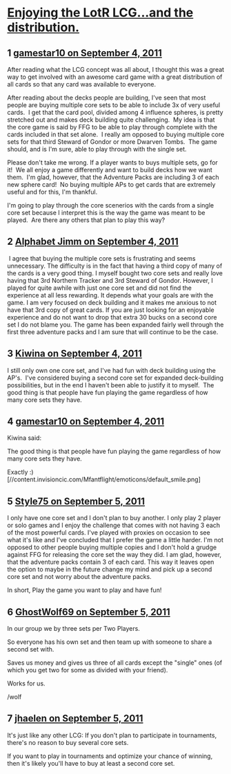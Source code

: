 # [Enjoying the LotR LCG...and the distribution.](https://community.fantasyflightgames.com/topic/52670-enjoying-the-lotr-lcgand-the-distribution/)

## 1 [gamestar10 on September 4, 2011](https://community.fantasyflightgames.com/topic/52670-enjoying-the-lotr-lcgand-the-distribution/?do=findComment&comment=524002)

After reading what the LCG concept was all about, I thought this was a great way to get involved with an awesome card game with a great distribution of all cards so that any card was available to everyone.

After reading about the decks people are building, I've seen that most people are buying multiple core sets to be able to include 3x of very useful cards.  I get that the card pool, divided among 4 influence spheres, is pretty stretched out and makes deck building quite challenging.  My idea is that the core game is said by FFG to be able to play through complete with the cards included in that set alone.  I really am opposed to buying multiple core sets for that third Steward of Gondor or more Dwarven Tombs.  The game should, and is I'm sure, able to play through with the single set.

Please don't take me wrong. If a player wants to buys multiple sets, go for it!  We all enjoy a game differently and want to build decks how we want them.  I'm glad, however, that the Adventure Packs are including 3 of each new sphere card!  No buying multiple APs to get cards that are extremely useful and for this, I'm thankful.

I'm going to play through the core scenerios with the cards from a single core set because I interpret this is the way the game was meant to be played.  Are there any others that plan to play this way?

## 2 [Alphabet Jimm on September 4, 2011](https://community.fantasyflightgames.com/topic/52670-enjoying-the-lotr-lcgand-the-distribution/?do=findComment&comment=524010)

 I agree that buying the multiple core sets is frustrating and seems unnecessary. The difficulty is in the fact that having a third copy of many of the cards is a very good thing. I myself bought two core sets and really love having that 3rd Northern Tracker and 3rd Steward of Gondor. However, I played for quite awhile with just one core set and did not find the experience at all less rewarding. It depends what your goals are with the game. I am very focused on deck building and it makes me anxious to not have that 3rd copy of great cards. If you are just looking for an enjoyable experience and do not want to drop that extra 30 bucks on a second core set I do not blame you. The game has been expanded fairly well through the first three adventure packs and I am sure that will continue to be the case. 

## 3 [Kiwina on September 4, 2011](https://community.fantasyflightgames.com/topic/52670-enjoying-the-lotr-lcgand-the-distribution/?do=findComment&comment=524017)

I still only own one core set, and I've had fun with deck building using the AP's.  I've considered buying a second core set for expanded deck-building possibilities, but in the end I haven't been able to justify it to myself.  The good thing is that people have fun playing the game regardless of how many core sets they have.

## 4 [gamestar10 on September 4, 2011](https://community.fantasyflightgames.com/topic/52670-enjoying-the-lotr-lcgand-the-distribution/?do=findComment&comment=524020)

Kiwina said:

The good thing is that people have fun playing the game regardless of how many core sets they have.



Exactly :) [//content.invisioncic.com/Mfantflight/emoticons/default_smile.png]

## 5 [Style75 on September 5, 2011](https://community.fantasyflightgames.com/topic/52670-enjoying-the-lotr-lcgand-the-distribution/?do=findComment&comment=524238)

I only have one core set and I don't plan to buy another. I only play 2 player or solo games and I enjoy the challenge that comes with not having 3 each of the most powerful cards. I've played with proxies on occasion to see what it's like and I've concluded that I prefer the game a little harder. I'm not opposed to other people buying multiple copies and I don't hold a grudge against FFG for releasing the core set the way they did. I am glad, however, that the adventure packs contain 3 of each card. This way it leaves open the option to maybe in the future change my mind and pick up a second core set and not worry about the adventure packs.

In short, Play the game you want to play and have fun!

## 6 [GhostWolf69 on September 5, 2011](https://community.fantasyflightgames.com/topic/52670-enjoying-the-lotr-lcgand-the-distribution/?do=findComment&comment=524249)

In our group we by three sets per Two Players.

So everyone has his own set and then team up with someone to share a second set with.

Saves us money and gives us three of all cards except the "single" ones (of which you get two for some as divided with your friend).

Works for us.

/wolf

## 7 [jhaelen on September 5, 2011](https://community.fantasyflightgames.com/topic/52670-enjoying-the-lotr-lcgand-the-distribution/?do=findComment&comment=524271)

It's just like any other LCG: If you don't plan to participate in tournaments, there's no reason to buy several core sets.

If you want to play in tournaments and optimize your chance of winning, then it's likely you'll have to buy at least a second core set.

